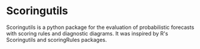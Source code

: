 # Scoringutils

Scoringutils is a python package for the evaluation of probabilistic forecasts with scoring rules and diagnostic diagrams. It was inspired by R's Scoringutils and scoringRules packages.
